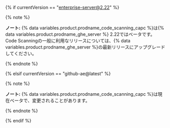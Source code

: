 {% if currentVersion == "enterprise-server@2.22" %}

{% note %}

**ノート:** {% data variables.product.prodname_code_scanning_capc %}は{% data variables.product.prodname_ghe_server %} 2.22ではベータです。 Code Scanningの一般に利用なリリースについては、{% data variables.product.prodname_ghe_server %}の最新リリースにアップグレードしてください。

{% endnote %}

{% elsif currentVersion == "github-ae@latest" %}

{% note %}

**ノート:** {% data variables.product.prodname_code_scanning_capc %}は現在ベータで、変更されることがあります。

{% endnote %}

{% endif %}
